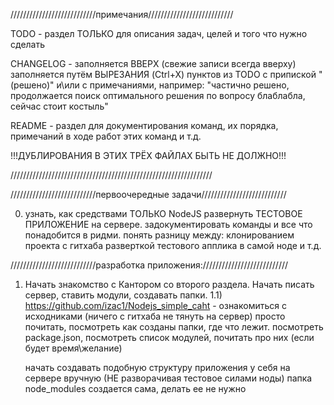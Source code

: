 ///////////////////////////примечания///////////////////////////

TODO - раздел ТОЛЬКО для описания задач, целей и того что нужно сделать

CHANGELOG - заполняется ВВЕРХ (свежие записи всегда вверху) заполняется путём ВЫРЕЗАНИЯ (Ctrl+X) пунктов из TODO с припиской
"(решено)" и\или с примечаниями, например: "частично решено, продолжается поиск оптимального решения по вопросу блаблабла,
сейчас стоит костыль"

README - раздел для документирования команд, их порядка, примечаний в ходе работ этих команд и т.д.

!!!ДУБЛИРОВАНИЯ В ЭТИХ ТРЁХ ФАЙЛАХ БЫТЬ НЕ ДОЛЖНО!!!

////////////////////////////////////////////////////////////////




///////////////////////////первоочередные задачи///////////////////////////



0) узнать, как средствами ТОЛЬКО NodeJS развернуть ТЕСТОВОЕ ПРИЛОЖЕНИЕ на сервере.
   задокументировать команды и все что понадобится в ридми. понять разницу между:
                                                                           клонированием проекта с гитхаба
                                                                           разверткой тестового апплика в самой ноде и т.д.



///////////////////////////разработка приложения:///////////////////////////


1) Начать знакомство с Кантором со второго раздела. Начать писать сервер, ставить модули, создавать папки.
1.1) https://github.com/izac1/Nodejs_simple_caht - ознакомиться с исходниками (ничего с гитхаба не тянуть на сервер)
     просто почитать, посмотреть как созданы папки, где что лежит. посмотреть package.json, посмотреть список модулей,
     почитать про них (если будет время\желание)
     
     начать создавать подобную структуру приложения у себя на сервере вручную (НЕ разворачивая тестовое силами ноды)
     папка node_modules создается сама, делать ее не нужно






